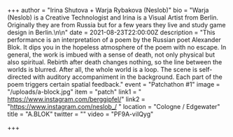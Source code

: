+++
author = "Irina Shutova + Warja Rybakova (Neslob)"
bio = "Warja (Neslob) is a Creative Technologist and Irina is a Visual Artist from Berlin. Originally they are from Russia but for a few years they live and study game design in Berlin.\n\n"
date = 2021-08-23T22:00:00Z
description = "This performance is an interpretation of a poem by the Russian poet Alexander Blok. It dips you in the hopeless atmosphere of the poem with no escape. In general, the work is imbued with a sense of death, not only physical but also spiritual. Rebirth after death changes nothing, so the line between the worlds is blurred. After all, the whole world is a loop. The scene is self-directed with auditory accompaniment in the background. Each part of the poem triggers certain spatial feedback."
event = "Patchathon #1"
image = "/uploads/a-block.jpg"
item = "patch"
link1 = " https://www.instagram.com/berggipfel/"
link2 = "https://www.instagram.com/neslob_/ "
location = "Cologne / Edgewater"
title = "A.BLOK"
twitter = ""
video = "PF9A-viIQyg"

+++
